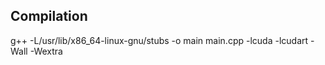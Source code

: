 ## Compilation 

g++ -L/usr/lib/x86_64-linux-gnu/stubs -o main main.cpp -lcuda -lcudart -Wall -Wextra
